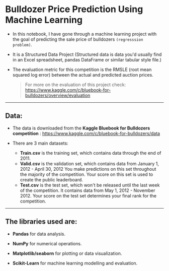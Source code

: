 # Bulldozer Price Prediction Using Machine Learning

* In this notebook, I have gone through a machine learning project with the goal of predicting the sale price of bulldozers `(regresssion problem)`.

* It is a Structured Data Project (Structured data is data you'd usually find in an Excel spreadsheet, pandas DataFrame or similar tabular style file.)

* The evaluation metric for this competition is the RMSLE (root mean squared log error) between the actual and predicted auction prices.
  > For more on the evaluation of this project check: https://www.kaggle.com/c/bluebook-for-bulldozers/overview/evaluation

<hr/>

## Data: 

* The data is downloaded from the **Kaggle Bluebook for Bulldozers competition** : https://www.kaggle.com/c/bluebook-for-bulldozers/data


* There are 3 main datasets:

   * **Train.csv** is the training set, which contains data through the end of 2011.
   * **Valid.csv** is the validation set, which contains data from January 1, 2012 - April 30, 2012 You make predictions on this set throughout the majority of the competition. Your score on this set is used to create the public leaderboard.
   * **Test.csv** is the test set, which won't be released until the last week of the competition. It contains data from May 1, 2012 - November 2012. Your score on the test set determines your final rank for the competition.

<hr/>


## The libraries used are:

* **Pandas** for data analysis.

* **NumPy** for numerical operations.

* **Matplotlib/seaborn** for plotting or data visualization.

* **Scikit-Learn** for machine learning modelling and evaluation.
